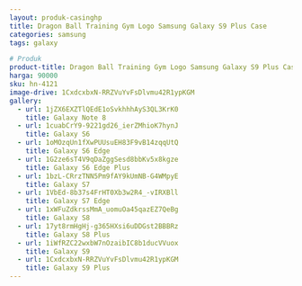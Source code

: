 ```yaml
---
layout: produk-casinghp
title: Dragon Ball Training Gym Logo Samsung Galaxy S9 Plus Case
categories: samsung
tags: galaxy

# Produk
product-title: Dragon Ball Training Gym Logo Samsung Galaxy S9 Plus Case
harga: 90000
sku: hn-4121
image-drive: 1CxdcxbxN-RRZVuYvFsDlvmu42R1ypKGM
gallery:
  - url: 1jZX6EXZTlQEdE1oSvkhhhAyS3QL3KrK0
    title: Galaxy Note 8
  - url: 1cuabCrY9-9221gd26_ierZMhioK7hynJ
    title: Galaxy S6
  - url: 1oMOzqUn1fXwPUUsuEH83F9vB14zqqUtQ
    title: Galaxy S6 Edge
  - url: 1G2ze6sT4V9qDaZggSesd8bbKv5x8kgze
    title: Galaxy S6 Edge Plus
  - url: 1bzL-CRrzTNN5Pm9fAY9kUmNB-G4WMpyE
    title: Galaxy S7
  - url: 1VbEd-8b37s4FrHT0Xb3w2R4_-vIRXBll
    title: Galaxy S7 Edge
  - url: 1xWFuZdkrssMmA_uomuOa45qazEZ7QeBg
    title: Galaxy S8
  - url: 17yt8rmHgHj-g365HXsi6uDDGst2BBBRz
    title: Galaxy S8 Plus
  - url: 1iWfRZC22wxbW7nOzaibIC8b1ducVVuox
    title: Galaxy S9
  - url: 1CxdcxbxN-RRZVuYvFsDlvmu42R1ypKGM
    title: Galaxy S9 Plus
---
```


